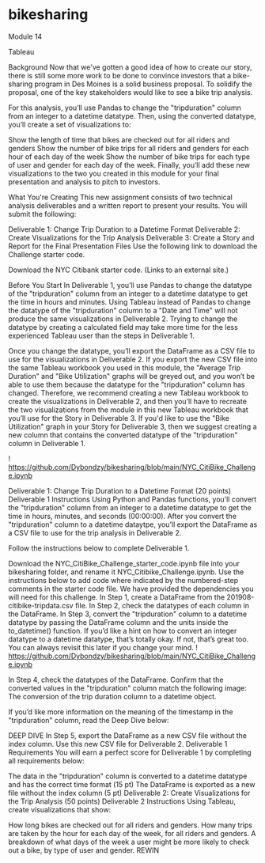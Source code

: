 # bikesharing


Module 14

Tableau


Background
Now that we've gotten a good idea of how to create our story, there is still some more work to be done to convince investors that a bike-sharing program in Des Moines is a solid business proposal. To solidify the proposal, one of the key stakeholders would like to see a bike trip analysis.

For this analysis, you’ll use Pandas to change the "tripduration" column from an integer to a datetime datatype. Then, using the converted datatype, you’ll create a set of visualizations to:

Show the length of time that bikes are checked out for all riders and genders
Show the number of bike trips for all riders and genders for each hour of each day of the week
Show the number of bike trips for each type of user and gender for each day of the week.
Finally, you’ll add these new visualizations to the two you created in this module for your final presentation and analysis to pitch to investors.

What You're Creating
This new assignment consists of two technical analysis deliverables and a written report to present your results. You will submit the following:

Deliverable 1: Change Trip Duration to a Datetime Format
Deliverable 2: Create Visualizations for the Trip Analysis
Deliverable 3: Create a Story and Report for the Final Presentation
Files
Use the following link to download the Challenge starter code.

Download the NYC Citibank starter code. (Links to an external site.)

Before You Start
In Deliverable 1, you’ll use Pandas to change the datatype of the "tripduration" column from an integer to a datetime datatype to get the time in hours and minutes. Using Tableau instead of Pandas to change the datatype of the "tripduration" column to a "Date and Time" will not produce the same visualizations in Deliverable 2. Trying to change the datatype by creating a calculated field may take more time for the less experienced Tableau user than the steps in Deliverable 1.

Once you change the datatype, you’ll export the DataFrame as a CSV file to use for the visualizations in Deliverable 2. If you export the new CSV file into the same Tableau workbook you used in this module, the "Average Trip Duration" and "Bike Utilization" graphs will be greyed out, and you won’t be able to use them because the datatype for the "tripduration" column has changed. Therefore, we recommend creating a new Tableau workbook to create the visualizations in Deliverable 2, and then you’ll have to recreate the two visualizations from the module in this new Tableau workbook that you’ll use for the Story in Deliverable 3. If you'd like to use the "Bike Utilization" graph in your Story for Deliverable 3, then we suggest creating a new column that contains the converted datatype of the "tripduration" column in Deliverable 1.

! https://github.com/Dybondzy/bikesharing/blob/main/NYC_CitiBike_Challenge.ipynb

Deliverable 1: Change Trip Duration to a Datetime Format (20 points)
Deliverable 1 Instructions
Using Python and Pandas functions, you’ll convert the "tripduration" column from an integer to a datetime datatype to get the time in hours, minutes, and seconds (00:00:00). After you convert the "tripduration" column to a datetime dataytpe, you’ll export the DataFrame as a CSV file to use for the trip analysis in Deliverable 2.

Follow the instructions below to complete Deliverable 1.

Download the NYC_CitiBike_Challenge_starter_code.ipynb file into your bikesharing folder, and rename it NYC_Citibike_Challenge.ipynb.
Use the instructions below to add code where indicated by the numbered-step comments in the starter code file. We have provided the dependencies you will need for this challenge.
In Step 1, create a DataFrame from the 201908-citibike-tripdata.csv file.
In Step 2, check the datatypes of each column in the DataFrame.
In Step 3, convert the "tripduration" column to a datetime datatype by passing the DataFrame column and the units inside the to_datetime() function.
If you’d like a hint on how to convert an integer datatype to a datetime datatype, that’s totally okay. If not, that’s great too. You can always revisit this later if you change your mind.
! https://github.com/Dybondzy/bikesharing/blob/main/NYC_CitiBike_Challenge.ipynb


In Step 4, check the datatypes of the DataFrame.
Confirm that the converted values in the "tripduration" column match the following image:
The conversion of the trip duration column to a datetime object.

If you’d like more information on the meaning of the timestamp in the "tripduration" column, read the Deep Dive below:

DEEP DIVE
In Step 5, export the DataFrame as a new CSV file without the index column. Use this new CSV file for Deliverable 2.
Deliverable 1 Requirements
You will earn a perfect score for Deliverable 1 by completing all requirements below:

The data in the "tripduration" column is converted to a datetime datatype and has the correct time format (15 pt)
The DataFrame is exported as a new file without the index column (5 pt)
Deliverable 2: Create Visualizations for the Trip Analysis (50 points)
Deliverable 2 Instructions
Using Tableau, create visualizations that show:

How long bikes are checked out for all riders and genders.
How many trips are taken by the hour for each day of the week, for all riders and genders.
A breakdown of what days of the week a user might be more likely to check out a bike, by type of user and gender.
REWIN

